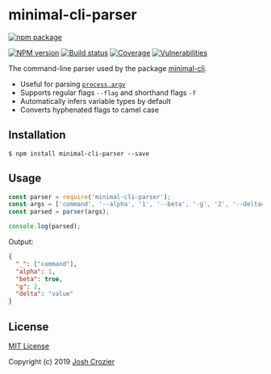 # minimal-cli-parser

[![npm package](https://nodei.co/npm/minimal-cli-parser.png?downloads=true)](https://www.npmjs.com/package/minimal-cli-parser)

[![NPM version](https://img.shields.io/npm/v/minimal-cli-parser.svg?style=flat-square)](https://www.npmjs.com/package/minimal-cli-parser)
[![Build status](https://img.shields.io/travis/JoshCrozier/minimal-cli-parser.svg?style=flat-square)](https://travis-ci.org/JoshCrozier/minimal-cli-parser)
[![Coverage](https://img.shields.io/codecov/c/github/JoshCrozier/minimal-cli-parser.svg?style=flat-square)](https://codecov.io/github/JoshCrozier/minimal-cli-parser)
[![Vulnerabilities](https://snyk.io/test/npm/minimal-cli-parser/badge.svg?style=flat-square)](https://snyk.io/test/npm/minimal-cli-parser)

The command-line parser used by the package [minimal-cli](https://github.com/JoshCrozier/minimal-cli).

- Useful for parsing [`process.argv`](https://nodejs.org/docs/latest/api/process.html)
- Supports regular flags `--flag` and shorthand flags `-f`
- Automatically infers variable types by default
- Converts hyphenated flags to camel case

## Installation

    $ npm install minimal-cli-parser --save

## Usage

```js
const parser = require('minimal-cli-parser');
const args = ['command', '--alpha', '1', '--beta', '-g', '2', '--delta=value'];
const parsed = parser(args);

console.log(parsed);
```

Output:

```json
{
  "_": ["command"],
  "alpha": 1,
  "beta": true,
  "g": 2,
  "delta": "value"
}
```

## License

[MIT License](https://opensource.org/licenses/MIT)

Copyright (c) 2019 [Josh Crozier](https://joshcrozier.com)